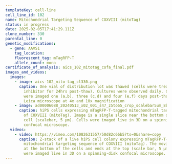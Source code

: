 ```yaml
---
templateKey: cell-line
cell_line_id: 102
name: Mitochondrial Targeting Sequence of COXVIII (mitoTag)
status: in progress
date: 2025-02-05T17:41:29.111Z
clone_number: 330
parental_line: 0
genetic_modifications:
  - gene: AAVS1
    tag_location: 
    fluorescent_tag: mTagRFP-T
    allele_count: mono 
certificate_of_analysis: aics_102_mitotag_cofa_final.pdf
images_and_videos:
  images:
    - image: aics-102_mito-tag_cl330.png
      caption: One vial of distribution lot was thawed (cells were treated with ROCK
        inhibitor for 24hrs post-thaw). Cultures were observed daily. Colonies
        were imaged one (a,b), three (c,d) and four (e,f) days post-thaw using a
        Leica microscope at 4x and 10x magnification
    - image: ad00006088_20240513_x02_001_s47_z5to65_crop_scalebar5um_8bit_slice22.png
      caption: hiPS cells expressing mTagRFP-T-tagged mitochondrial targeting sequence
        of COXVIII (mitoTag). Image is a single slice near the bottom of the
        cell (scalebar, 5 μm). Cells were imaged live in 3D on a spinning-disk
        confocal microscope.
  videos:
    - video: https://vimeo.com/1082631557/50d82c66b5?ts=0&share=copy
      caption: Z-stack of a live hiPS cell colony expressing mTagRFP-T-tagged
        mitochondrial targeting sequence of COXVIII (mitoTag). The movie starts
        at the bottom of the cells and ends at the top (scale bar, 5 µm). Cells
        were imaged live in 3D on a spinning-disk confocal microscope.
---
```

